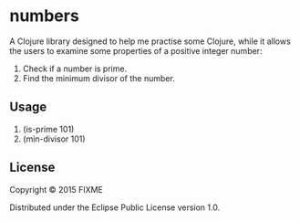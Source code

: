 # numbers

A Clojure library designed to help me practise some Clojure, while
it allows the users to examine some properties of a positive integer
number:
1. Check if a number is prime.
2. Find the minimum divisor of the number.

## Usage
1. (is-prime 101)
2. (min-divisor 101)

## License

Copyright © 2015 FIXME

Distributed under the Eclipse Public License version 1.0.

